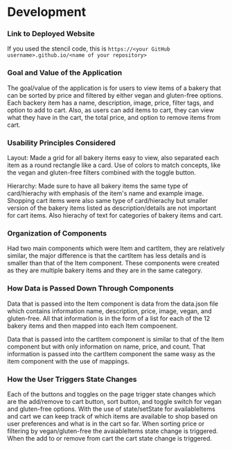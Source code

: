 # Development

### Link to Deployed Website
If you used the stencil code, this is `https://<your GitHub username>.github.io/<name of your repository>`

### Goal and Value of the Application
The goal/value of the application is for users to view items of a bakery that can be sorted by price and filtered by either vegan and gluten-free options. Each backery item has a name, description, image, price, filter tags, and option to add to cart. Also, as users can add items to cart, they can view what they have in the cart, the total price, and option to remove items from cart.

### Usability Principles Considered
Layout:
    Made a grid for all bakery items easy to view, also separated each item as a round rectangle like a card. Use of colors to match concepts, like the vegan and gluten-free filters combined with the toggle button.

Hierarchy:
    Made sure to have all bakery items the same type of card/hierachy with emphasis of the item's name and example image. Shopping cart items were also same type of card/hierachy but smaller version of the bakery items listed as description/details are not important for cart items. Also hierachy of text for categories of bakery items and cart.

### Organization of Components
Had two main components which were Item and cartItem, they are relatively similar, the major difference is that the cartItem has less details and is smaller than that of the Item component. These components were created as they are multiple bakery items and they are in the same category.

### How Data is Passed Down Through Components
Data that is passed into the Item component is data from the data.json file which contains information name, description, price, image, vegan, and gluten-free. All that information is in the form of a list for each of the 12 bakery items and then mapped into each Item compoenent.

Data that is passed into the cartItem component is similar to that of the Item component but with only information on name, price, and count. That information is passed into the cartItem component the same wasy as the item component with the use of mappings.

### How the User Triggers State Changes
Each of the buttons and toggles on the page trigger state changes which are the add/remove to cart button, sort button, and toggle switch for vegan and gluten-free options. With the use of state/setState for availableItems and cart we can keep track of which items are available to shop based on user preferences and what is in the cart so far. When sorting price or filtering by vegan/gluten-free the avaiableItems state change is triggered. When the add to or remove from cart the cart state change is triggered.
